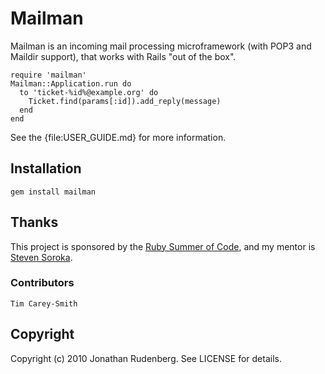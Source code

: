 # Mailman

Mailman is an incoming mail processing microframework (with POP3 and Maildir
support), that works with Rails "out of the box".

    require 'mailman'
    Mailman::Application.run do
      to 'ticket-%id%@example.org' do 
        Ticket.find(params[:id]).add_reply(message)
      end
    end

See the {file:USER_GUIDE.md} for more information.

## Installation

    gem install mailman

## Thanks

This project is sponsored by the [Ruby Summer of Code](http://rubysoc.org),
and my mentor is [Steven Soroka](http://github.com/ssoroka).

### Contributors

    Tim Carey-Smith

## Copyright

Copyright (c) 2010 Jonathan Rudenberg. See LICENSE for details.
